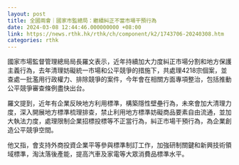 ```yaml
---
layout: post
title: 全國兩會｜國家市監總局：繼續糾正不當市場干預行為
date: 2024-03-08 12:44:46.000000000 +08:00
link: https://news.rthk.hk/rthk/ch/component/k2/1743706-20240308.htm
categories: rthk
---
```


國家市場監督管理總局局長羅文表示，近年持續加大力度糾正市場分割和地方保護主義行為，去年清理妨礙統一市場和公平競爭的措施下，共處理4218宗個案，並查處一批濫用行政權力、排除競爭的案件，今年會在相關方面專項整治，包括推動公平競爭審查條例盡快出台。

羅文提到，近年有企業反映地方利用標準，構築隱性壁壘行為，未來會加大清理力度，深入開展地方標準梳理排查，禁止利用地方標準妨礙商品要素自由流通，並加大執法力度，處理限制企業招標投標等不正當行為，糾正市場干預行為，為企業創造公平競爭空間。

他又指，會支持外商投資企業平等參與標準制訂工作，加強研制關鍵和新興技術領域標準，淘汰落後產能，提高汽車及家電等大眾消費品標準水平。
